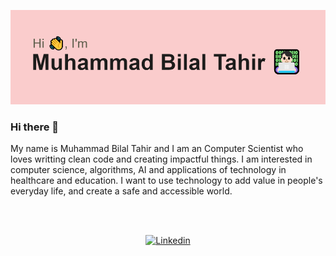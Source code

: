 <p align="center">
  <img src="https://raw.githubusercontent.com/bilaltahir2178/bilaltahir2178/master/GitHub-Banner.png">
</p>

### Hi there 👋

My name is Muhammad Bilal Tahir and I am an Computer Scientist who loves writting clean code and creating impactful things. I am interested in computer science, algorithms, AI and applications of technology in healthcare and education. I want to use technology to add value in people's everyday life, and create a safe and accessible world.

<br><br>
<p align="center">
   <a href="https://www.linkedin.com/in/bilaltahir2178" target="_blank"><img src="https://img.shields.io/badge/LinkedIn-0077B5?style=for-the-badge&logo=linkedin&logoColor=white" alt="Linkedin"></a>
</p>
